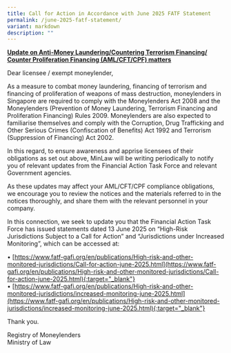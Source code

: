 ```yaml
---
title: Call for Action in Accordance with June 2025 FATF Statement
permalink: /june-2025-fatf-statement/
variant: markdown
description: ""
---
```

**<u>Update on Anti-Money Laundering/Countering Terrorism Financing/ Counter Proliferation Financing (AML/CFT/CPF) matters</u>**

Dear licensee / exempt moneylender,
 
As a measure to combat money laundering, financing of terrorism and financing of proliferation of weapons of mass destruction, moneylenders in Singapore are required to comply with the Moneylenders Act 2008 and the Moneylenders (Prevention of Money Laundering, Terrorism Financing and Proliferation Financing) Rules 2009.  Moneylenders are also expected to familiarise themselves and comply with the Corruption, Drug Trafficking and Other Serious Crimes (Confiscation of Benefits) Act 1992 and Terrorism (Suppression of Financing) Act 2002.

In this regard, to ensure awareness and apprise licensees of their obligations as set out above, MinLaw will be writing periodically to notify you of relevant updates from the Financial Action Task Force and relevant Government agencies. 

As these updates may affect your AML/CFT/CPF compliance obligations, we encourage you to review the notices and the materials referred to in the notices thoroughly, and share them with the relevant personnel in your company.

In this connection, we seek to update you that the Financial Action Task Force has issued statements dated 13 June 2025 on “High-Risk Jurisdictions Subject to a Call for Action” and “Jurisdictions under Increased Monitoring”, which can be accessed at:

•	[https://www.fatf-gafi.org/en/publications/High-risk-and-other-monitored-jurisdictions/Call-for-action-june-2025.html](https://www.fatf-gafi.org/en/publications/High-risk-and-other-monitored-jurisdictions/Call-for-action-june-2025.html){:target="_blank"}<br>
•	[https://www.fatf-gafi.org/en/publications/High-risk-and-other-monitored-jurisdictions/increased-monitoring-june-2025.html](https://www.fatf-gafi.org/en/publications/High-risk-and-other-monitored-jurisdictions/increased-monitoring-june-2025.html){:target="_blank"}

Thank you.

Registry of Moneylenders<br>Ministry of Law